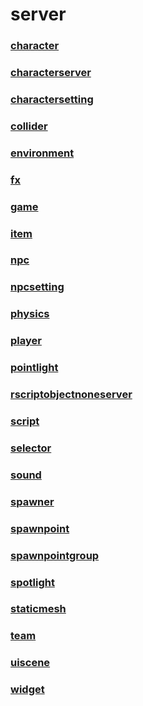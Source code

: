 # server
### [**character**](character.md)
### [**characterserver**](characterserver.md)
### [**charactersetting**](charactersetting.md)
### [**collider**](collider.md)
### [**environment**](environment.md)
### [**fx**](fx.md)
### [**game**](game.md)
### [**item**](item.md)
### [**npc**](npc.md)
### [**npcsetting**](npcsetting.md)
### [**physics**](physics.md)
### [**player**](player.md)
### [**pointlight**](pointlight.md)
### [**rscriptobjectnoneserver**](rscriptobjectnoneserver.md)
### [**script**](script.md)
### [**selector**](selector.md)
### [**sound**](sound.md)
### [**spawner**](spawner.md)
### [**spawnpoint**](spawnpoint.md)
### [**spawnpointgroup**](spawnpointgroup.md)
### [**spotlight**](spotlight.md)
### [**staticmesh**](staticmesh.md)
### [**team**](team.md)
### [**uiscene**](uiscene.md)
### [**widget**](widget.md)
